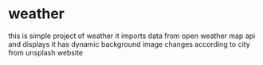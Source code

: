 # weather
this is simple project of weather 
it imports data from open weather map api and displays 
it has dynamic background image changes according to city from unsplash website 
